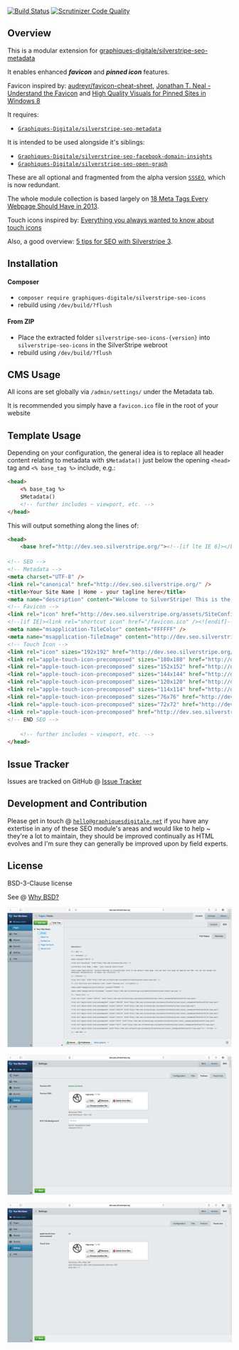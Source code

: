 [![Build Status](https://travis-ci.org/Graphiques-Digitale/silverstripe-seo-icons.svg?branch=master)](https://travis-ci.org/Graphiques-Digitale/silverstripe-seo-icons) [![Scrutinizer Code Quality](https://scrutinizer-ci.com/g/Graphiques-Digitale/silverstripe-seo-icons/badges/quality-score.png?b=master)](https://scrutinizer-ci.com/g/Graphiques-Digitale/silverstripe-seo-icons/?branch=master)

## Overview ##

This is a modular extension for [graphiques-digitale/silverstripe-seo-metadata](https://github.com/Graphiques-Digitale/silverstripe-seo-metadata)

It enables enhanced **_favicon_** and **_pinned icon_** features.

Favicon inspired by: [audreyr/favicon-cheat-sheet][4], [Jonathan T. Neal - Understand the Favicon][5] and [High Quality Visuals for Pinned Sites in Windows 8][6]

It requires:
* [`Graphiques-Digitale/silverstripe-seo-metadata`](https://github.com/Graphiques-Digitale/silverstripe-seo-metadata)

It is intended to be used alongside it's siblings:
* [`Graphiques-Digitale/silverstripe-seo-facebook-domain-insights`](https://github.com/Graphiques-Digitale/silverstripe-seo-facebook-domain-insights)
* [`Graphiques-Digitale/silverstripe-seo-open-graph`](https://github.com/Graphiques-Digitale/silverstripe-seo-open-graph)

These are all optional and fragmented from the alpha version [`SSSEO`](https://github.com/Graphiques-Digitale/SSSEO), which is now redundant.

The whole module collection is based largely on [18 Meta Tags Every Webpage Should Have in 2013][1].

Touch icons inspired by: [Everything you always wanted to know about touch icons][11]

Also, a good overview: [5 tips for SEO with Silverstripe 3][2].

## Installation ##

#### Composer ####

* `composer require graphiques-digitale/silverstripe-seo-icons`
* rebuild using `/dev/build/?flush`

#### From ZIP ####

* Place the extracted folder `silverstripe-seo-icons-{version}` into `silverstripe-seo-icons` in the SilverStripe webroot
* rebuild using `/dev/build/?flush`

## CMS Usage ##

All icons are set globally via `/admin/settings/` under the Metadata tab.

It is recommended you simply have a `favicon.ico` file in the root of your website

## Template Usage ##

Depending on your configuration, the general idea is to replace all header content relating to metadata with `$Metadata()` just below the opening `<head>` tag and `<% base_tag %>` include, e.g.:

```html
<head>
	<% base_tag %>
	$Metadata()
	<!-- further includes ~ viewport, etc. -->
</head>
```

This will output something along the lines of:

```html
<head>
	<base href="http://dev.seo.silverstripe.org/"><!--[if lte IE 6]></base><![endif]-->
	
<!-- SEO -->
<!-- Metadata -->
<meta charset="UTF-8" />
<link rel="canonical" href="http://dev.seo.silverstripe.org/" />
<title>Your Site Name | Home - your tagline here</title>
<meta name="description" content="Welcome to SilverStripe! This is the default home page. You can edit this page by opening the CMS. You can now access the developer documentation, or begin the tutorials." />
<!-- Favicon -->
<link rel="icon" href="http://dev.seo.silverstripe.org/assets/SiteConfig/seo-icons/logo.png" />
<!--[if IE]><link rel="shortcut icon" href="/favicon.ico" /><![endif]-->
<meta name="msapplication-TileColor" content="FFFFFF" />
<meta name="msapplication-TileImage" content="http://dev.seo.silverstripe.org/assets/SiteConfig/seo-icons/logo.png" />
<!-- Touch Icon -->
<link rel="icon" sizes="192x192" href="http://dev.seo.silverstripe.org/assets/SiteConfig/seo-icons/_resampled/SetSize192192-logo.png">
<link rel="apple-touch-icon-precomposed" sizes="180x180" href="http://dev.seo.silverstripe.org/assets/SiteConfig/seo-icons/_resampled/SetSize180180-logo.png">
<link rel="apple-touch-icon-precomposed" sizes="152x152" href="http://dev.seo.silverstripe.org/assets/SiteConfig/seo-icons/logo.png">
<link rel="apple-touch-icon-precomposed" sizes="144x144" href="http://dev.seo.silverstripe.org/assets/SiteConfig/seo-icons/_resampled/SetSize144144-logo.png">
<link rel="apple-touch-icon-precomposed" sizes="120x120" href="http://dev.seo.silverstripe.org/assets/SiteConfig/seo-icons/_resampled/SetSize120120-logo.png">
<link rel="apple-touch-icon-precomposed" sizes="114x114" href="http://dev.seo.silverstripe.org/assets/SiteConfig/seo-icons/_resampled/SetSize114114-logo.png">
<link rel="apple-touch-icon-precomposed" sizes="76x76" href="http://dev.seo.silverstripe.org/assets/SiteConfig/seo-icons/_resampled/SetSize7676-logo.png">
<link rel="apple-touch-icon-precomposed" sizes="72x72" href="http://dev.seo.silverstripe.org/assets/SiteConfig/seo-icons/_resampled/SetSize7272-logo.png">
<link rel="apple-touch-icon-precomposed" href="http://dev.seo.silverstripe.org/assets/SiteConfig/seo-icons/_resampled/SetSize5757-logo.png"><!-- 57×57px -->
<!-- END SEO -->

	<!-- further includes ~ viewport, etc. -->
</head>
```

## Issue Tracker ##

Issues are tracked on GitHub @ [Issue Tracker](https://github.com/Graphiques-Digitale/silverstripe-seo-icons/issues)

## Development and Contribution ##

Please get in touch @ [`hello@graphiquesdigitale.net`](mailto:hello@graphiquesdigitale.net) if you have any extertise in any of these SEO module's areas and would like to help ~ they're a lot to maintain, they should be improved continually as HTML evolves and I'm sure they can generally be improved upon by field experts.

## License ##

BSD-3-Clause license

See @ [Why BSD?][12]


![Screenshot](screenshot-1.png)

![Screenshot](screenshot-2.png)

![Screenshot](screenshot-3.png)


[1]: https://www.iacquire.com/blog/18-meta-tags-every-webpage-should-have-in-2013
[2]: http://www.silverstripe.org/blog/5-tips-for-seo-with-silverstripe-3-/
[3]: http://moz.com/learn/seo/title-tag
[4]: https://github.com/audreyr/favicon-cheat-sheet
[5]: http://www.jonathantneal.com/blog/understand-the-favicon/
[6]: http://blogs.msdn.com/b/ie/archive/2012/06/08/high-quality-visuals-for-pinned-sites-in-windows-8.aspx
[7]: https://developers.facebook.com/docs/platforminsights/domains
[8]: http://ogp.me
[9]: https://dev.twitter.com/cards/overview
[10]: https://developers.google.com/+/web/snippet/
[11]: https://mathiasbynens.be/notes/touch-icons
[12]: https://www.silverstripe.org/blog/why-bsd/
